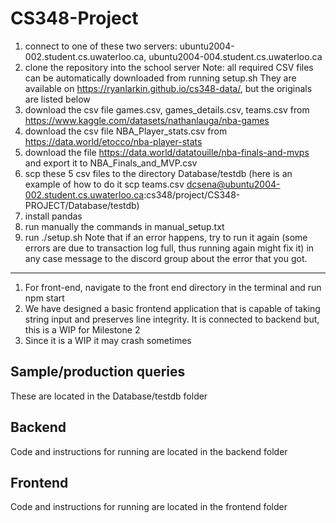 # CS348-Project
1) connect to one of these two servers: ubuntu2004-002.student.cs.uwaterloo.ca, ubuntu2004-004.student.cs.uwaterloo.ca
2) clone the repository into the school server
Note: all required CSV files can be automatically downloaded from running setup.sh
They are available on https://ryanlarkin.github.io/cs348-data/, but the originals are listed below
3) download the csv file games.csv, games_details.csv, teams.csv from https://www.kaggle.com/datasets/nathanlauga/nba-games
4) download the csv file NBA_Player_stats.csv from https://data.world/etocco/nba-player-stats
5) download the file https://data.world/datatouille/nba-finals-and-mvps and export it to NBA_Finals_and_MVP.csv
6) scp these 5 csv files to the directory Database/testdb (here is an example of how to do it 
    scp teams.csv dcsena@ubuntu2004-002.student.cs.uwaterloo.ca:cs348/project/CS348-PROJECT/Database/testdb)
7) install pandas
8) run manually the commands in manual_setup.txt
9) run ./setup.sh
    Note that if an error happens, try to run it again (some errors are due to transaction log full, thus running again might fix it) in any case message to the discord group about the error that you got.
----------------------------------------------------------------------------------------
1) For front-end, navigate to the front end directory in the terminal and run npm start
2) We have designed a basic frontend application that is capable of taking string input and preserves line integrity. 
    It is connected to backend but, this is a WIP for Milestone 2
3) Since it is a WIP it may crash sometimes

## Sample/production queries
These are located in the Database/testdb folder

## Backend
Code and instructions for running are located in the backend folder

## Frontend
Code and instructions for running are located in the frontend folder
